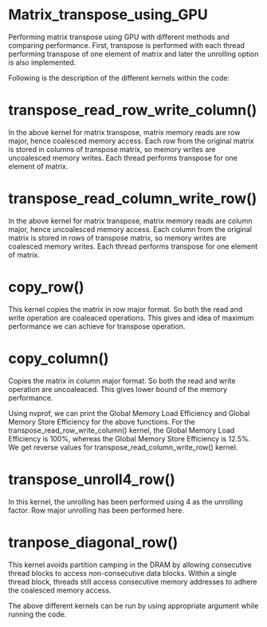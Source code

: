 # Matrix_transpose_using_GPU
Performing matrix transpose using GPU with different methods and comparing performance. First, transpose is performed with each thread performing transpose of one element of matrix and later the unrolling option is also implemented. 

Following is the description of the different kernels within the code:

# transpose_read_row_write_column()
In the above kernel for matrix transpose, matrix memory reads are row major, hence coalesced memory access. Each row from the original matrix is stored in columns of transpose matrix, so memory writes are uncoalesced memory writes. Each thread performs transpose for one element of matrix.

# transpose_read_column_write_row()
In the above kernel for matrix transpose, matrix memory reads are column major, hence uncoalesced memory access. Each column from the original matrix is stored in rows of transpose matrix, so memory writes are coalesced memory writes. Each thread performs transpose for one element of matrix.

# copy_row()
This kernel copies the matrix in row major format. So both the read and write operation are coaleaced operations. This gives and idea of maximum performance we can achieve for transpose operation.

# copy_column()
Copies the matrix in column major format. So both the read and write operation are uncoaleaced. This gives lower bound of the memory performance.

Using nvprof, we can print the Global Memory Load Efficiency and Global Memory Store Efficiency for the above functions. For the transpose_read_row_write_column() kernel, the Global Memory Load Efficiency is 100%, whereas the Global Memory Store Efficiency is 12.5%. We get reverse values for transpose_read_column_write_row() kernel.


# transpose_unroll4_row()
In this kernel, the unrolling has been performed using 4 as the unrolling factor. Row major unrolling has been performed here.

# tranpose_diagonal_row()
This kernel avoids partition camping in the DRAM by allowing consecutive thread blocks to access non-consecutive data blocks. Within a single thread block, threads still access consecutive memory addresses to adhere the coalesced memory access. 

The above different kernels can be run by using appropriate argument while running the code.



